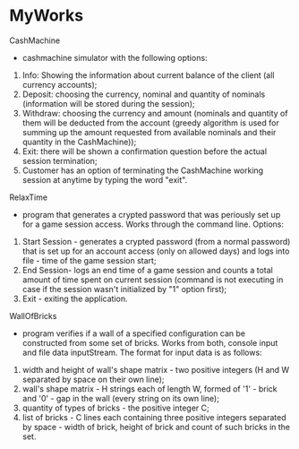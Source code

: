 # MyWorks
CashMachine 
- cashmachine simulator with the following options:
1) Info: Showing the information about current balance of the client (all currency accounts);
2) Deposit: choosing the currency, nominal and quantity of nominals (information will be stored during the session);
3) Withdraw: choosing the currency and amount (nominals and quantity of them will be deducted from the account (greedy algorithm is used for summing up the amount requested from available nominals and their quantity in the CashMachine));
4) Exit: there will be shown a confirmation question before the actual session termination; 
5) Customer has an option of terminating the CashMachine working session at anytime by typing the word "exit".


RelaxTime 
- program that generates a crypted password that was periously set up for a game session access. 
Works through the command line. Options:
1) Start Session - generates a crypted password (from a normal password) that is set up for an account access (only on allowed days) and logs into file - time of the game session start;
2) End Session- logs an end time of a game session and counts a total amount of time spent on current session (command is not executing in case if the session wasn't initialized by "1" option first);
3) Exit - exiting the application.


WallOfBricks
- program verifies if a wall of a specified configuration can be constructed from some set of bricks.
Works from both, console input and file data inputStream. The format for input data is as follows:
1) width and height of wall's shape matrix - two positive integers (H and W separated by space on their own line);
2) wall's shape matrix - H strings each of length W, formed of '1' - brick and '0' - gap in the wall (every string on its own line);
3) quantity of types of bricks - the positive integer C;
4) list of bricks - C lines each containing three positive integers separated by space - width of brick, height of brick and count of such bricks in the set.
